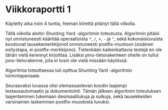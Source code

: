 # Viikkoraportti 1

Käytetty aika noin 4 tuntia, hieman kiirettä pitänyt tällä viikolla.

Tällä viikolla aloitin Shunting Yard -algoritmin toteutusta. Algoritmin pitäisi nyt onnistuneesti kääntää operaatioista `*`, `/`, `+`, `-` ja `^`, sekä kokonaisluvuista koostuvat lausekemerkkijonot onnistuneesti postfix-muotoon (sisäinen esitystapa, ei postfix-merkkijono). Tietenkään kaikenkattavia testejä en ole tähän vielä kerennyt kirjoittaa. Lisäksi pino-tietorakenteen ohelle on tullut jono-tietorakenne, jota ei tosin ole vielä missään käytössä.

Algoritmia toteuttaessa tuli opittua Shunting Yard -algoritmin toimintaperiaate.

Seuraavaksi luvassa olisi olemassaolevan koodin laajempi testausautomaatio ja dokumentointi. Tämän jälkeen algoritmin toteutuksen laajentaminen tukemaan desimaalilukuja ja sulkuja, sekä lausekkeiden varsinainen laskeminen postfix-muodosta luvuksi.
